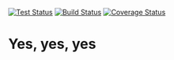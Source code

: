 [![Test Status](https://img.shields.io/github/actions/workflow/status/cerfical/example-actions-2/test.yml?label=tests)](https://github.com/cerfical/example-actions-2/actions/workflows/test.yml)
[![Build Status](https://img.shields.io/github/actions/workflow/status/cerfical/example-actions-2/test.yml?label=build)](https://github.com/cerfical/example-actions-2/actions/workflows/build.yml)
[![Coverage Status](https://img.shields.io/coverallsCoverage/github/cerfical/example-actions-2)](https://coveralls.io/github/cerfical/example-actions-2?branch=main)

# Yes, yes, yes
